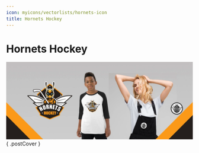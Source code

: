 ```yaml
---
icon: myicons/vectorlists/hornets-icon
title: Hornets Hockey
---
```


# Hornets Hockey

![hornets portada](../../img/hornets/cover-hornets.webp){ .postCover }

